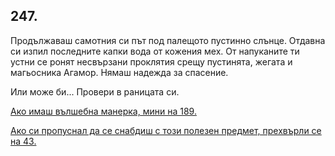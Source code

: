 ## 247.

Продължаваш самотния си път под палещото пустинно слънце.
Отдавна си изпил последните капки вода от кожения мех. От
напуканите ти устни се ронят несвързани проклятия срещу пустинята,
жегата и магьосника Агамор. Нямаш надежда за спасение. 

Или може би... Провери в раницата си.

[Ако имаш вълшебна манерка, мини на 189.](./189)

[Ако си пропуснал да се снабдиш с този полезен предмет, прехвърли
се на 43.](./43)
